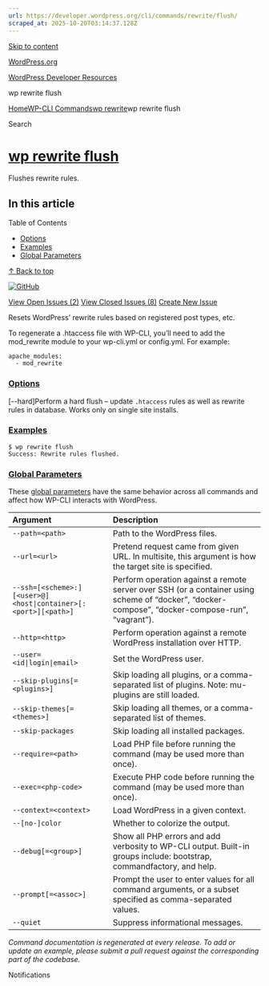 ```yaml
---
url: https://developer.wordpress.org/cli/commands/rewrite/flush/
scraped_at: 2025-10-20T03:14:37.128Z
---
```


[Skip to content](https://developer.wordpress.org/cli/commands/rewrite/flush/#wp--skip-link--target)

[WordPress.org](https://wordpress.org/)

[WordPress Developer Resources](https://developer.wordpress.org/)

wp rewrite flush


[Home](https://developer.wordpress.org/)[WP-CLI Commands](https://developer.wordpress.org/cli/commands/)[wp rewrite](https://developer.wordpress.org/cli/commands/rewrite/)wp rewrite flush

Search

# [wp rewrite flush](https://developer.wordpress.org/cli/commands/rewrite/flush/)

Flushes rewrite rules.

## In this article

Table of Contents

- [Options](https://developer.wordpress.org/cli/commands/rewrite/flush/#options)
- [Examples](https://developer.wordpress.org/cli/commands/rewrite/flush/#examples)
- [Global Parameters](https://developer.wordpress.org/cli/commands/rewrite/flush/#global-parameters)

[↑ Back to top](https://developer.wordpress.org/cli/commands/rewrite/flush/#wp--skip-link--target)

[![GitHub](https://make.wordpress.org/cli/wp-content/plugins/wporg-cli/assets/images/github-mark.svg)](https://github.com/wp-cli/rewrite-command)

[View Open Issues (2)](https://github.com/login?return_to=%2Fissues%3Fq%3Dlabel%3Acommand%3Arewrite-flush+sort%3Aupdated-desc+org%3Awp-cli+is%3Aopen) [View Closed Issues (8)](https://github.com/login?return_to=%2Fissues%3Fq%3Dlabel%3Acommand%3Arewrite-flush+sort%3Aupdated-desc+org%3Awp-cli+is%3Aclosed) [Create New Issue](https://github.com/wp-cli/rewrite-command/issues/new)

Resets WordPress’ rewrite rules based on registered post types, etc.

To regenerate a .htaccess file with WP-CLI, you’ll need to add the mod\_rewrite module to your wp-cli.yml or config.yml. For example:

```
apache_modules:
  - mod_rewrite

```

### [Options](https://developer.wordpress.org/cli/commands/rewrite/flush/\#options)

\[--hard\]Perform a hard flush – update `.htaccess` rules as well as rewrite rules in database. Works only on single site installs.

### [Examples](https://developer.wordpress.org/cli/commands/rewrite/flush/\#examples)

```
$ wp rewrite flush
Success: Rewrite rules flushed.

```

### [Global Parameters](https://developer.wordpress.org/cli/commands/rewrite/flush/\#global-parameters)

These [global parameters](https://make.wordpress.org/cli/handbook/config/) have the same behavior across all commands and affect how WP-CLI interacts with WordPress.

| **Argument** | **Description** |
| :-- | :-- |
| `--path=<path>` | Path to the WordPress files. |
| `--url=<url>` | Pretend request came from given URL. In multisite, this argument is how the target site is specified. |
| `--ssh=[<scheme>:][<user>@]<host\|container>[:<port>][<path>]` | Perform operation against a remote server over SSH (or a container using scheme of “docker”, “docker-compose”, “docker-compose-run”, “vagrant”). |
| `--http=<http>` | Perform operation against a remote WordPress installation over HTTP. |
| `--user=<id\|login\|email>` | Set the WordPress user. |
| `--skip-plugins[=<plugins>]` | Skip loading all plugins, or a comma-separated list of plugins. Note: mu-plugins are still loaded. |
| `--skip-themes[=<themes>]` | Skip loading all themes, or a comma-separated list of themes. |
| `--skip-packages` | Skip loading all installed packages. |
| `--require=<path>` | Load PHP file before running the command (may be used more than once). |
| `--exec=<php-code>` | Execute PHP code before running the command (may be used more than once). |
| `--context=<context>` | Load WordPress in a given context. |
| `--[no-]color` | Whether to colorize the output. |
| `--debug[=<group>]` | Show all PHP errors and add verbosity to WP-CLI output. Built-in groups include: bootstrap, commandfactory, and help. |
| `--prompt[=<assoc>]` | Prompt the user to enter values for all command arguments, or a subset specified as comma-separated values. |
| `--quiet` | Suppress informational messages. |

_Command documentation is regenerated at every release. To add or update an example, please submit a pull request against the corresponding part of the codebase._

Notifications